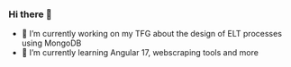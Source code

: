 ### Hi there 👋

- 🔭 I’m currently working on my TFG about the design of ELT processes using MongoDB
- 🌱 I’m currently learning Angular 17, webscraping tools and more

